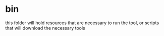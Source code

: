 # bin #

this folder will hold resources that are necessary to run the tool, or scripts that will download the necessary tools 
